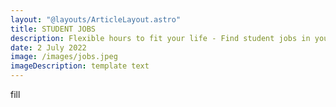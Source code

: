 ```yaml
---
layout: "@layouts/ArticleLayout.astro"
title: STUDENT JOBS
description: Flexible hours to fit your life - Find student jobs in your area
date: 2 July 2022
image: /images/jobs.jpeg
imageDescription: template text
---
```

fill